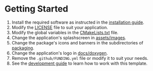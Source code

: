 # Getting Started

1. Install the required software as instructed in the [installation guide](./install.md).
2. Modify the [LICENSE](../LICENSE) file to suit your application.
3. Modify the global variables in the [CMakeLists.txt](../CMakeLists.txt) file.
4. Change the application's splashscreen in [assets/images](../assets/images).
5. Change the package's icons and banners in the subdirectories of [packaging](../packaging).
6. Change the application's logo in [docs/doxygen](./doxygen).
7. Remove the `.github/FUNDING.yml` file or modify it to suit your needs.
8. See the [development guide](./development_guide.md) to learn how to work with this template.
